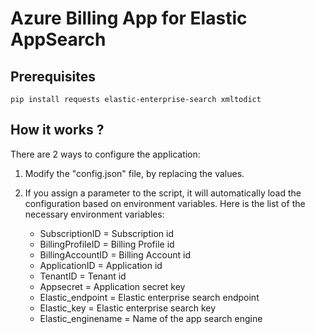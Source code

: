 # Azure Billing App for Elastic AppSearch

## Prerequisites

`pip install requests elastic-enterprise-search xmltodict`

## How it works ?

There are 2 ways to configure the application:

   1. Modify the "config.json" file, by replacing the values.

   2. If you assign a parameter to the script, it will automatically load the configuration based on environment variables. Here is the list of the necessary environment variables:

        - SubscriptionID = Subscription id
        - BillingProfileID = Billing Profile id
        - BillingAccountID = Billing Account id
        - ApplicationID = Application id
        - TenantID = Tenant id
        - Appsecret = Application secret key
        - Elastic_endpoint = Elastic enterprise search endpoint
        - Elastic_key = Elastic enterprise search key
        - Elastic_enginename = Name of the app search engine
